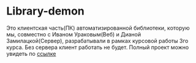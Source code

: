 # Library-demon
Это клиентская часть(ПК) автоматизированной библиотеки, которую мы, совместно с Иваном Ураковым(Веб) и Дианой Замилацкой(Сервер), разрабатывали в рамках курсовой работы 3го курса.
Без сервера клиент работать не будет. Полный проект можно увидеть по [ссылке](https://github.com/DianaZam/Library-demon)
